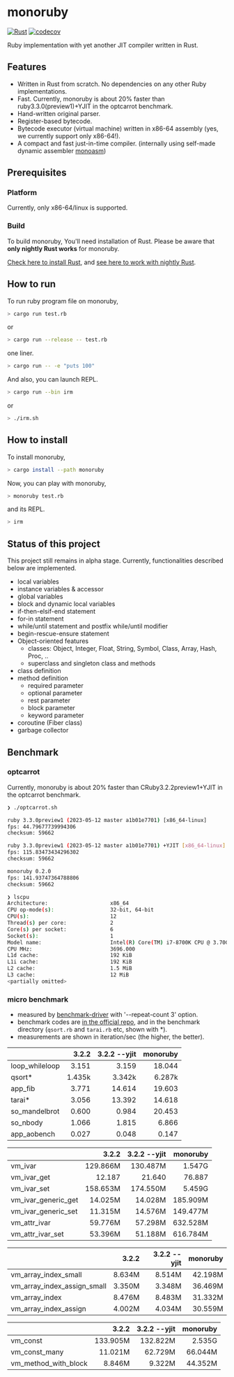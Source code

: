# monoruby

[![Rust](https://github.com/sisshiki1969/monoruby/actions/workflows/rust.yml/badge.svg?branch=master)](https://github.com/sisshiki1969/monoruby/actions/workflows/rust.yml)
[![codecov](https://codecov.io/gh/sisshiki1969/monoruby/branch/master/graph/badge.svg?token=vAvpafdKER)](https://codecov.io/gh/sisshiki1969/monoruby)

Ruby implementation with yet another JIT compiler written in Rust.

## Features

- Written in Rust from scratch. No dependencies on any other Ruby implementations.
- Fast. Currently, monoruby is about 20% faster than ruby3.3.0(preview1)+YJIT in the optcarrot benchmark.
- Hand-written original parser.
- Register-based bytecode.
- Bytecode executor (virtual machine) written in x86-64 assembly (yes, we currently support only x86-64!).
- A compact and fast just-in-time compiler. (internally using self-made dynamic assembler [monoasm](https://github.com/sisshiki1969/monoasm))

## Prerequisites

### Platform

Currently, only x86-64/linux is supported.

### Build

To build monoruby, You'll need installation of Rust.
Please be aware that **only nightly Rust works** for monoruby.

[Check here to install Rust](https://www.rust-lang.org/ja/tools/install),
and [see here to work with nightly Rust](https://rust-lang.github.io/rustup/concepts/channels.html#working-with-nightly-rust).

## How to run

To run ruby program file on monoruby,

```sh
> cargo run test.rb
```

or

```sh
> cargo run --release -- test.rb
```

one liner.

```sh
> cargo run -- -e "puts 100"
```

And also, you can launch REPL.

```sh
> cargo run --bin irm
```

or

```sh
> ./irm.sh
```

## How to install

To install monoruby,

```sh
> cargo install --path monoruby
```

Now, you can play with monoruby,

```sh
> monoruby test.rb
```

and its REPL.

```sh
> irm
```

## Status of this project

This project still remains in alpha stage. Currently, functionalities described below are implemented.

- local variables
- instance variables & accessor
- global variables
- block and dynamic local variables
- if-then-elsif-end statement
- for-in statement
- while/until statement and postfix while/until modifier
- begin-rescue-ensure statement
- Object-oriented features
  - classes: Object, Integer, Float, String, Symbol, Class, Array, Hash, Proc, ..
  - superclass and singleton class and methods
- class definition
- method definition
  - required parameter
  - optional parameter
  - rest parameter
  - block parameter
  - keyword parameter
- coroutine (Fiber class)
- garbage collector

## Benchmark

### optcarrot

Currently, monoruby is about 20% faster than CRuby3.2.2preview1+YJIT in the optcarrot benchmark.

```sh
❯ ./optcarrot.sh

ruby 3.3.0preview1 (2023-05-12 master a1b01e7701) [x86_64-linux]
fps: 44.79677739994306
checksum: 59662

ruby 3.3.0preview1 (2023-05-12 master a1b01e7701) +YJIT [x86_64-linux]
fps: 115.83473434296302
checksum: 59662

monoruby 0.2.0
fps: 141.93747364788806
checksum: 59662

❯ lscpu
Architecture:                    x86_64
CPU op-mode(s):                  32-bit, 64-bit
CPU(s):                          12
Thread(s) per core:              2
Core(s) per socket:              6
Socket(s):                       1
Model name:                      Intel(R) Core(TM) i7-8700K CPU @ 3.70GHz
CPU MHz:                         3696.000
L1d cache:                       192 KiB
L1i cache:                       192 KiB
L2 cache:                        1.5 MiB
L3 cache:                        12 MiB
<partially omitted>
```

### micro benchmark

- measured by [benchmark-driver](https://github.com/benchmark-driver/benchmark-driver) with '--repeat-count 3' option.
- benchmark codes are [in the official repo](https://github.com/ruby/ruby/tree/master/benchmark), and in the benchmark directory (`qsort.rb` and `tarai.rb` etc, shown with *).
- measurements are shown in iteration/sec (the higher, the better).

|                     |   3.2.2| 3.2.2 --yjit|     monoruby|
|:--------------------|-------:|------------:|------------:|
|loop_whileloop       |   3.151|        3.159|       18.044|
|qsort*               |  1.435k|       3.342k|       6.287k|
|app_fib              |   3.771|       14.614|       19.603|
|tarai*               |   3.056|       13.392|       14.618|
|so_mandelbrot        |   0.600|        0.984|       20.453|
|so_nbody             |   1.066|        1.815|        6.866|
|app_aobench          |   0.027|        0.048|        0.147|

|                     |   3.2.2| 3.2.2 --yjit|     monoruby|
|:--------------------|-------:|------------:|------------:|
|vm_ivar              |129.866M|     130.487M|       1.547G|
|vm_ivar_get          |  12.187|       21.640|       76.887|
|vm_ivar_set          |158.653M|     174.550M|       5.459G|
|vm_ivar_generic_get  | 14.025M|      14.028M|     185.909M|
|vm_ivar_generic_set  | 11.315M|      14.576M|     149.477M|
|vm_attr_ivar         | 59.776M|      57.298M|     632.528M|
|vm_attr_ivar_set     | 53.396M|      51.188M|     616.784M|

|                             |   3.2.2| 3.2.2 --yjit|   monoruby|
|:----------------------------|-------:|------------:|----------:|
|vm_array_index_small         |  8.634M|       8.514M|    42.198M|
|vm_array_index_assign_small  |  3.350M|       3.348M|    36.469M|
|vm_array_index               |  8.476M|       8.483M|    31.332M|
|vm_array_index_assign        |  4.002M|       4.034M|    30.559M|

|                       |      3.2.2| 3.2.2 --yjit|     monoruby|
|:----------------------|----------:|------------:|------------:|
|vm_const               |   133.905M|     132.822M|       2.535G|
|vm_const_many          |    11.021M|      62.729M|      66.044M|
|vm_method_with_block   |     8.846M|       9.322M|      44.352M|
